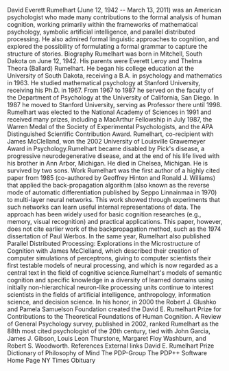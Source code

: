 David Everett Rumelhart (June 12, 1942 -- March 13, 2011) was an
American psychologist who made many contributions to the formal analysis
of human cognition, working primarily within the frameworks of
mathematical psychology, symbolic artificial intelligence, and parallel
distributed processing. He also admired formal linguistic approaches to
cognition, and explored the possibility of formulating a formal grammar
to capture the structure of stories. Biography Rumelhart was born in
Mitchell, South Dakota on June 12, 1942. His parents were Everett Leroy
and Thelma Theora (Ballard) Rumelhart. He began his college education at
the University of South Dakota, receiving a B.A. in psychology and
mathematics in 1963. He studied mathematical psychology at Stanford
University, receiving his Ph.D. in 1967. From 1967 to 1987 he served on
the faculty of the Department of Psychology at the University of
California, San Diego. In 1987 he moved to Stanford University, serving
as Professor there until 1998. Rumelhart was elected to the National
Academy of Sciences in 1991 and received many prizes, including a
MacArthur Fellowship in July 1987, the Warren Medal of the Society of
Experimental Psychologists, and the APA Distinguished Scientific
Contribution Award. Rumelhart, co-recipient with James McClelland, won
the 2002 University of Louisville Grawemeyer Award in
Psychology.Rumelhart became disabled by Pick\'s disease, a progressive
neurodegenerative disease, and at the end of his life lived with his
brother in Ann Arbor, Michigan. He died in Chelsea, Michigan. He is
survived by two sons. Work Rumelhart was the first author of a highly
cited paper from 1985 (co-authored by Geoffrey Hinton and Ronald J.
Williams) that applied the back-propagation algorithm (also known as the
reverse mode of automatic differentiation published by Seppo Linnainmaa
in 1970) to multi-layer neural networks. This work showed through
experiments that such networks can learn useful internal representations
of data. The approach has been widely used for basic cognition
researches (e.g., memory, visual recognition) and practical
applications. This paper, however, does not cite earlier work of the
backpropagation method, such as the 1974 dissertation of Paul Werbos. In
the same year, Rumelhart also published Parallel Distributed Processing:
Explorations in the Microstructure of Cognition with James McClelland,
which described their creation of computer simulations of perceptrons,
giving to computer scientists their first testable models of neural
processing, and which is now regarded as a central text in the field of
cognitive science.Rumelhart\'s models of semantic cognition and specific
knowledge in a diversity of learned domains using initially
non-hierarchical neuron-like processing units continue to interest
scientists in the fields of artificial intelligence, anthropology,
information science, and decision science. In his honor, in 2000 the
Robert J. Glushko and Pamela Samuelson Foundation created the David E.
Rumelhart Prize for Contributions to the Theoretical Foundations of
Human Cognition. A Review of General Psychology survey, published in
2002, ranked Rumelhart as the 88th most cited psychologist of the 20th
century, tied with John Garcia, James J. Gibson, Louis Leon Thurstone,
Margaret Floy Washburn, and Robert S. Woodworth. References External
links David E. Rumelhart Prize Dictionary of Philosophy of Mind The
PDP-Group The PDP++ Software Home Page NY Times Obituary
